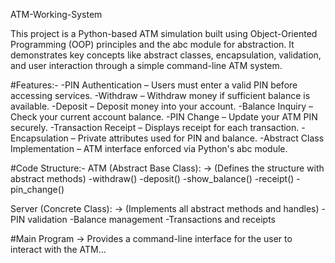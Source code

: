 ATM-Working-System

This project is a Python-based ATM simulation built using Object-Oriented Programming (OOP) principles and the abc module for abstraction.
It demonstrates key concepts like abstract classes, encapsulation, validation, and user interaction through a simple command-line ATM system.

#Features:-
-PIN Authentication – Users must enter a valid PIN before accessing services.
-Withdraw – Withdraw money if sufficient balance is available.
-Deposit – Deposit money into your account.
-Balance Inquiry – Check your current account balance.
-PIN Change – Update your ATM PIN securely.
-Transaction Receipt – Displays receipt for each transaction.
-Encapsulation – Private attributes used for PIN and balance.
-Abstract Class Implementation – ATM interface enforced via Python's abc module.

#Code Structure:-
ATM (Abstract Base Class):
 -> (Defines the structure with abstract methods)
-withdraw()
-deposit()
-show_balance()
-receipt()
-pin_change()

Server (Concrete Class):
 -> (Implements all abstract methods and handles)
-PIN validation
-Balance management
-Transactions and receipts

#Main Program
 -> Provides a command-line interface for the user to interact with the ATM...

